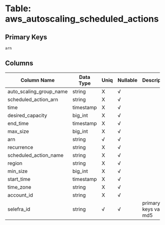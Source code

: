 # Table: aws_autoscaling_scheduled_actions

## Primary Keys 

```
arn
```


## Columns 

|  Column Name   |  Data Type  | Uniq | Nullable | Description | 
|  ----  | ----  | ----  | ----  | ---- | 
| auto_scaling_group_name | string | X | √ |  | 
| scheduled_action_arn | string | X | √ |  | 
| time | timestamp | X | √ |  | 
| desired_capacity | big_int | X | √ |  | 
| end_time | timestamp | X | √ |  | 
| max_size | big_int | X | √ |  | 
| arn | string | √ | √ |  | 
| recurrence | string | X | √ |  | 
| scheduled_action_name | string | X | √ |  | 
| region | string | X | √ |  | 
| min_size | big_int | X | √ |  | 
| start_time | timestamp | X | √ |  | 
| time_zone | string | X | √ |  | 
| account_id | string | X | √ |  | 
| selefra_id | string | √ | √ | primary keys value md5 | 


